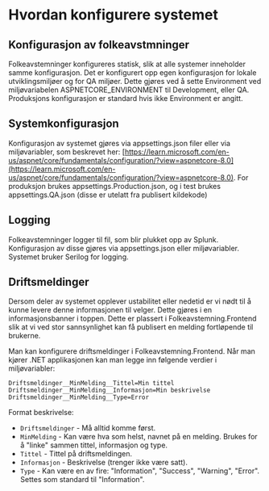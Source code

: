 # Hvordan konfigurere systemet

## Konfigurasjon av folkeavstmninger

Folkeavstemninger konfigureres statisk, slik at alle systemer inneholder samme konfigurasjon. Det er konfigurert opp egen konfigurasjon for lokale utviklingsmiljøer og for QA miljøer. Dette gjøres ved å sette Environment ved miljøvariabelen ASPNETCORE_ENVIRONMENT til Development, eller QA. Produksjons konfigurasjon er standard hvis ikke Environment er angitt.

## Systemkonfigurasjon

Konfigurasjon av systemet gjøres via appsettings.json filer eller via miljøvariabler, som beskrevet her: [https://learn.microsoft.com/en-us/aspnet/core/fundamentals/configuration/?view=aspnetcore-8.0](https://learn.microsoft.com/en-us/aspnet/core/fundamentals/configuration/?view=aspnetcore-8.0). For produksjon brukes appsettings.Production.json, og i test brukes appsettings.QA.json (disse er utelatt fra publisert kildekode)

## Logging

Folkeavstemninger logger til fil, som blir plukket opp av Splunk. Konfigurasjon av disse gjøres via appsettings.json eller miljøvariabler.
Systemet bruker Serilog for logging.

## Driftsmeldinger
Dersom deler av systemet opplever ustabilitet eller nedetid er vi nødt til å kunne levere denne informasjonen til velger. Dette gjøres i en informasjonsbanner i toppen. Dette er plassert i Folkeavstemning.Frontend slik at vi ved stor sannsynlighet kan få publisert en melding fortløpende til brukerne. 

Man kan konfigurere driftsmeldinger i Folkeavstemning.Frontend. Når man kjører .NET applikasjonen kan man legge inn følgende verdier i miljøvariabler:
``` 
Driftsmeldinger__MinMelding__Tittel=Min tittel
Driftsmeldinger__MinMelding__Informasjon=Min beskrivelse
Driftsmeldinger__MinMelding__Type=Error
```

Format beskrivelse:
- `Driftsmeldinger` - Må alltid komme først.
- `MinMelding` - Kan være hva som helst, navnet på en melding. Brukes for å "linke" sammen tittel, informasjon og type.
- `Tittel` - Tittel på driftsmeldingen.
- `Informasjon` - Beskrivelse (trenger ikke være satt).
- `Type` - Kan være en av fire: "Information", "Success", "Warning", "Error". Settes som standard til "Information".


